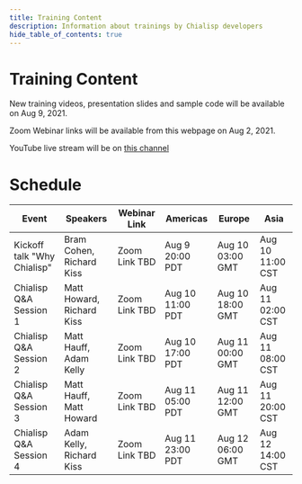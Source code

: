 ```yaml
---
title: Training Content
description: Information about trainings by Chialisp developers
hide_table_of_contents: true
---
```


# Training Content

New training videos, presentation slides and sample code will be available on Aug 9, 2021.

Zoom Webinar links will be available from this webpage on Aug 2, 2021.

YouTube live stream will be on [this channel](https://www.youtube.com/channel/UChFkJ3OAUvnHZdiQISWdWPA)

# Schedule

|Event|Speakers|Webinar Link|Americas|Europe|Asia
|---|---|---|---|---|---|
|Kickoff talk "Why Chialisp" | Bram Cohen, Richard Kiss | Zoom Link TBD | Aug 9 20:00 PDT | Aug 10 03:00 GMT | Aug 10 11:00 CST|
|Chialisp Q&A Session 1 | Matt Howard, Richard Kiss | Zoom Link TBD | Aug 10 11:00 PDT | Aug 10 18:00 GMT | Aug 11 02:00 CST|
|Chialisp Q&A Session 2 | Matt Hauff, Adam Kelly | Zoom Link TBD | Aug 10 17:00 PDT | Aug 11 00:00 GMT | Aug 11 08:00 CST|
|Chialisp Q&A Session 3 | Matt Hauff, Matt Howard | Zoom Link TBD | Aug 11 05:00 PDT | Aug 11 12:00 GMT | Aug 11 20:00 CST|
|Chialisp Q&A Session 4 | Adam Kelly, Richard Kiss | Zoom Link TBD | Aug 11 23:00 PDT | Aug 12 06:00 GMT | Aug 12 14:00 CST|
